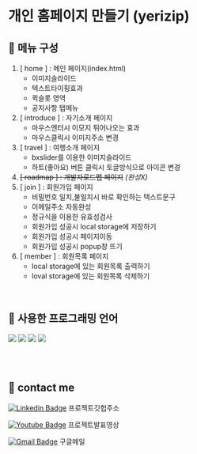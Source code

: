 #  개인 홈페이지 만들기 (yerizip)

## 🍊 메뉴 구성
1. [ home ] : 메인 페이지(index.html)
    * 이미지슬라이드
    * 텍스트타이핑효과 
    * 퀵슬롯 영역 
    * 공지사항 탭메뉴 
2. [ introduce ] : 자기소개 페이지
    * 마우스엔터시 이모지 튀어나오는 효과
    * 마우스클릭시 이미지주소 변경
3. [ travel ] : 여행소개 페이지 
    * bxslider를 이용한 이미지슬라이드
    * 하트(좋아요) 버튼 클릭시 토글방식으로 아이콘 변경
4. ~~[ roadmap ] : 개발자로드맵 페이지~~ *(완성X)*
5. [ join ] : 회원가입 페이지
    * 비밀번호 일치,불일치시 바로 확인하는 텍스트문구
    * 이메일주소 자동완성
    * 정규식을 이용한 유효성검사 
    * 회원가입 성공시 local storage에 저장하기
    * 회원가입 성공시 페이지이동
    * 회원가입 성공시 popup창 뜨기 
6. [ member ] : 회원목록 페이지 
    * local storage에 있는 회원목록 출력하기
    * loval storage에 있는 회원목록 삭제하기 

<br>


## 🍊 사용한 프로그래밍 언어
<!-- html -->
<img src ="https://img.shields.io/badge/HTML5-E34F26.svg?&style=for-the-badge&logo=HTML5&logoColor=white"/>
 
<!--css3  -->
<img src ="https://img.shields.io/badge/CSS3-1572B6.svg?&style=for-the-badge&logo=CSS3&logoColor=white"/>

<!-- js -->
<img src ="https://img.shields.io/badge/JavaScript-F7DF1E.svg?&style=for-the-badge&logo=JavaScript&logoColor=white"/>

<!-- jQuery -->
<img src ="https://img.shields.io/badge/jQuery-0769AD.svg?&style=for-the-badge&logo=jQuery&logoColor=white"/>


<br><br>



## 🍊 contact me 

<!-- 깃허브 뱃지 -->
[![Linkedin Badge](https://img.shields.io/badge/GitHub-181717?style=flat-square&logo=GitHub&logoColor=white&link=https://github.com/yeri3177/yeri3177.github.io)](https://github.com/yeri3177/yeri3177.github.io)
프로젝트깃헙주소

<!-- 유튜브 뱃지 -->
[![Youtube Badge](https://img.shields.io/badge/Youtube-ff0000?style=flat-square&logo=youtube&link=https://youtu.be/IwhNckpHgbY)](https://youtu.be/IwhNckpHgbY)
프로젝트발표영상

<!-- 지메일 뱃지 -->
[![Gmail Badge](https://img.shields.io/badge/Gmail-d14836?style=flat-square&logo=Gmail&logoColor=white&link=mailto:yeri3177@gmail.com)](mailto:yeri3177@gmail.com)
구글메일
